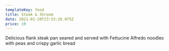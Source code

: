 ```yaml
---
templateKey: food
title: Steak & Shroom
date: 2021-01-20T23:53:26.075Z
price: 19
---
```

Delicious flank steak pan seared and served with Fettucine Alfredo noodles with peas and crispy garlic bread